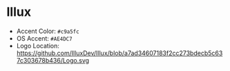 # Illux

 - Accent Color: `#c9a5fc`
 - OS Accent: `#AE4DC7`
 - Logo Location: https://github.com/IlluxDev/Illux/blob/a7ad34607183f2cc273bdecb5c637c303678b436/Logo.svg
